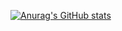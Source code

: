 [![Anurag's GitHub stats](https://github-readme-stats.vercel.app/api?username=Af0xz&show_icons=true&theme=dracula)](https://github.com/anuraghazra/github-readme-stats)
